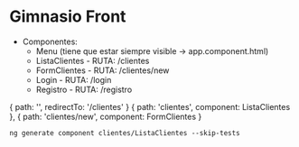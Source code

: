 # Gimnasio Front

- Componentes: 
    - Menu (tiene que estar siempre visible -> app.component.html)
    - ListaClientes - RUTA: /clientes
    - FormClientes - RUTA: /clientes/new
    - Login - RUTA: /login
    - Registro - RUTA: /registro

{ path: '', redirectTo: '/clientes' }
{ path: 'clientes', component: ListaClientes },
{ path: 'clientes/new', component: FormClientes }

```
ng generate component clientes/ListaClientes --skip-tests
```